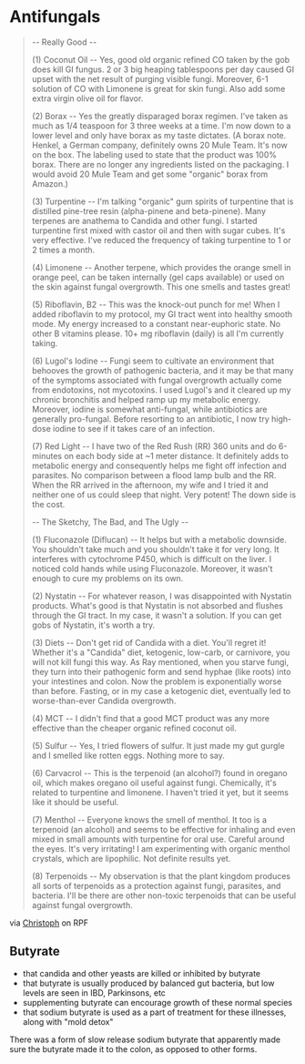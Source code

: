# Antifungals
>-- Really Good --  
>  
>(1) Coconut Oil -- Yes, good old organic refined CO taken by the gob does kill GI fungus. 2 or 3 big heaping tablespoons per day caused GI upset with the net result of purging visible fungi. Moreover, 6-1 solution of CO with Limonene is great for skin fungi. Also add some extra virgin olive oil for flavor.  
>
>(2) Borax -- Yes the greatly disparaged borax regimen. I've taken as much as 1/4 teaspoon for 3 three weeks at a time. I'm now down to a lower level and only have borax as my taste dictates. (A borax note. Henkel, a German company, definitely owns 20 Mule Team. It's now on the box. The labeling used to state that the product was 100% borax. There are no longer any ingredients listed on the packaging. I would avoid 20 Mule Team and get some "organic" borax from Amazon.)  
>  
>(3) Turpentine -- I'm talking "organic" gum spirits of turpentine that is distilled pine-tree resin (alpha-pinene and beta-pinene). Many terpenes are anathema to Candida and other fungi. I started turpentine first mixed with castor oil and then with sugar cubes. It's very effective. I've reduced the frequency of taking turpentine to 1 or 2 times a month.  
>  
>(4) Limonene -- Another terpene, which provides the orange smell in orange peel, can be taken internally (gel caps available) or used on the skin against fungal overgrowth. This one smells and tastes great!  
>  
>(5) Riboflavin, B2 -- This was the knock-out punch for me! When I added riboflavin to my protocol, my GI tract went into healthy smooth mode. My energy increased to a constant near-euphoric state. No other B vitamins please. 10+ mg riboflavin (daily) is all I'm currently taking.  
>  
>(6) Lugol's Iodine -- Fungi seem to cultivate an environment that behooves the growth of pathogenic bacteria, and it may be that many of the symptoms associated with fungal overgrowth actually come from endotoxins, not mycotoxins. I used Lugol's and it cleared up my chronic bronchitis and helped ramp up my metabolic energy. Moreover, iodine is somewhat anti-fungal, while antibiotics are generally pro-fungal. Before resorting to an antibiotic, I now try high-dose iodine to see if it takes care of an infection.  
>  
>(7) Red Light -- I have two of the Red Rush (RR) 360 units and do 6-minutes on each body side at ~1 meter distance. It definitely adds to metabolic energy and consequently helps me fight off infection and parasites. No comparison between a flood lamp bulb and the RR. When the RR arrived in the afternoon, my wife and I tried it and neither one of us could sleep that night. Very potent! The down side is the cost.  
>  
>-- The Sketchy, The Bad, and The Ugly --  
>  
>(1) Fluconazole (Diflucan) -- It helps but with a metabolic downside. You shouldn't take much and you shouldn't take it for very long. It interferes with cytochrome P450, which is difficult on the liver. I noticed cold hands while using Fluconazole. Moreover, it wasn't enough to cure my problems on its own.  
> 
>(2) Nystatin -- For whatever reason, I was disappointed with Nystatin products. What's good is that Nystatin is not absorbed and flushes through the GI tract. In my case, it wasn't a solution. If you can get gobs of Nystatin, it's worth a try.  
>  
>(3) Diets -- Don't get rid of Candida with a diet. You'll regret it! Whether it's a "Candida" diet, ketogenic, low-carb, or carnivore, you will not kill fungi this way. As Ray mentioned, when you starve fungi, they turn into their pathogenic form and send hyphae (like roots) into your intestines and colon. Now the problem is exponentially worse than before. Fasting, or in my case a ketogenic diet, eventually led to worse-than-ever Candida overgrowth.  
>  
>(4) MCT -- I didn't find that a good MCT product was any more effective than the cheaper organic refined coconut oil.  
>  
>(5) Sulfur -- Yes, I tried flowers of sulfur. It just made my gut gurgle and I smelled like rotten eggs. Nothing more to say.  
>  
>(6) Carvacrol -- This is the terpenoid (an alcohol?) found in oregano oil, which makes oregano oil useful against fungi. Chemically, it's related to turpentine and limonene. I haven't tried it yet, but it seems like it should be useful.  
>  
>(7) Menthol -- Everyone knows the smell of menthol. It too is a terpenoid (an alcohol) and seems to be effective for inhaling and even mixed in small amounts with turpentine for oral use. Careful around the eyes. It's very irritating! I am experimenting with organic menthol crystals, which are lipophilic. Not definite results yet.  
>  
>(8) Terpenoids -- My observation is that the plant kingdom produces all sorts of terpenoids as a protection against fungi, parasites, and bacteria. I'll be there are other non-toxic terpenoids that can be useful against fungal overgrowth.

via [Christoph](https://raypeatforum.com/community/threads/fungi-bacteria-not-autoimmunity-cause-ibd-chrons-uc-and-ibs.20450/post-461474) on RPF

## Butyrate
- that candida and other yeasts are killed or inhibited by butyrate  
- that butyrate is usually produced by balanced gut bacteria, but low levels are seen in IBD, Parkinsons, etc  
- supplementing butyrate can encourage growth of these normal species  
- that sodium butyrate is used as a part of treatment for these illnesses, along with "mold detox"  
  
There was a form of slow release sodium butyrate that apparently made sure the butyrate made it to the colon, as opposed to other forms.